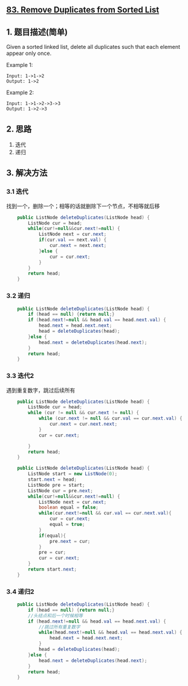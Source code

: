 ## [83. Remove Duplicates from Sorted List](https://leetcode-cn.com/problems/remove-duplicates-from-sorted-list/)

## 1. 题目描述(简单)

Given a sorted linked list, delete all duplicates such that each element appear only once.

Example 1:
```
Input: 1->1->2
Output: 1->2
```
Example 2:
```
Input: 1->1->2->3->3
Output: 1->2->3
```
## 2. 思路

1. 迭代
2. 递归

## 3. 解决方法

### 3.1 迭代

找到一个，删除一个；相等的话就删除下一个节点，不相等就后移

```java
    public ListNode deleteDuplicates(ListNode head) {
        ListNode cur = head;
        while(cur!=null&&cur.next!=null) {
        	ListNode next = cur.next;
        	if(cur.val == next.val) {
        		cur.next = next.next;
        	}else {
				cur = cur.next;
			}
        }
        return head;
    }
```

### 3.2 递归

```java
    public ListNode deleteDuplicates(ListNode head) {
    	if (head == null) {return null;}
        if (head.next!=null && head.val == head.next.val) {
        	head.next = head.next.next;
        	head = deleteDuplicates(head);
        }else {
			head.next = deleteDuplicates(head.next);
		}
        return head;
    }
```
### 3.3 迭代2

遇到重复数字，跳过后续所有

```java
    public ListNode deleteDuplicates(ListNode head) {
        ListNode cur = head;
        while (cur != null && cur.next != null) {
            while (cur.next != null && cur.val == cur.next.val) {
                cur.next = cur.next.next;
            }
            cur = cur.next;

        }
        return head;
    }
```

```java
	public ListNode deleteDuplicates(ListNode head) {
		ListNode start = new ListNode(0);
		start.next = head;
		ListNode pre = start;
		ListNode cur = pre.next;
		while(cur!=null&&cur.next!=null) {
			ListNode next = cur.next;
			boolean equal = false;
			while(cur.next!=null && cur.val == cur.next.val){
				cur = cur.next;
				equal = true;
			}
			if(equal){
				pre.next = cur;
			}
			pre = cur;
			cur = cur.next;
		}
		return start.next;
	}
```


### 3.4 递归2


```java
    public ListNode deleteDuplicates(ListNode head) {
    	if (head == null) {return null;}
		//头结点和后一个时候相等
        if (head.next!=null && head.val == head.next.val) {
			//跳过所有重复数字
        	while(head.next!=null && head.val == head.next.val) {
        		head.next = head.next.next;
        	}
        	head = deleteDuplicates(head);
        }else {
			head.next = deleteDuplicates(head.next);
		}
        return head;
    }
```




